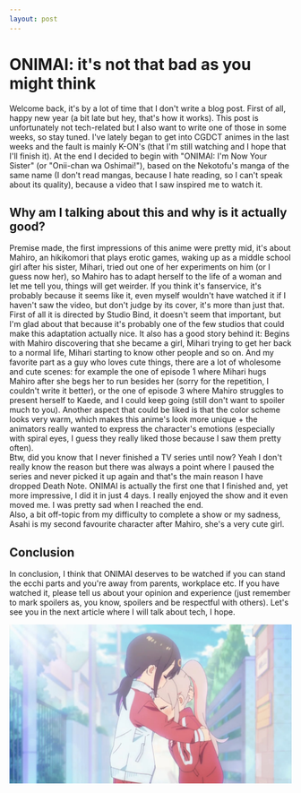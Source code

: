 ```yaml
---
layout: post
---
```

# ONIMAI: it's not that bad as you might think
Welcome back, it's by a lot of time that I don't write a blog post. First of all, happy new year (a bit late but hey, that's how it works). This post is unfortunately not tech-related but I also want to write one of those in some weeks, so stay tuned. 
I've lately began to get into CGDCT animes in the last weeks and the fault is mainly K-ON's (that I'm still watching and I hope that I'll finish it). At the end I decided to begin with "ONIMAI: I'm Now Your Sister" (or "Onii-chan wa Oshimai!"), based on the Nekotofu's manga of the same name (I don't read mangas, because I hate reading, so I can't speak about its quality), because a video that I saw inspired me to watch it.  

## Why am I talking about this and why is it actually good?
Premise made, the first impressions of this anime were pretty mid, it's about Mahiro, an hikikomori that plays erotic games, waking up as a middle school girl after his sister, Mihari, tried out one of her experiments on him (or I guess now her), so Mahiro has to adapt herself to the life of a woman and let me tell you, things will get weirder. If you think it's fanservice, it's probably because it seems like it, even myself wouldn't have watched it if I haven't saw the video, but don't judge by its cover, it's more than just that.  
First of all it is directed by Studio Bind, it doesn't seem that important, but I'm glad about that because it's probably one of the few studios that could make this adaptation actually nice. It also has a good story behind it: Begins with Mahiro discovering that she became a girl, Mihari trying to get her back to a normal life, Mihari starting to know other people and so on. And my favorite part as a guy who loves cute things, there are a lot of wholesome and cute scenes: for example the one of episode 1 where Mihari hugs Mahiro after she begs her to run besides her (sorry for the repetition, I couldn't write it better), or the one of episode 3 where Mahiro struggles to present herself to Kaede, and I could keep going (still don't want to spoiler much to you). Another aspect that could be liked is that the color scheme looks very warm, which makes this anime's look more unique + the animators really wanted to express the character's emotions (especially with spiral eyes, I guess they really liked those because I saw them pretty often).  
Btw, did you know that I never finished a TV series until now? Yeah I don't really know the reason but there was always a point where I paused the series and never picked it up again and that's the main reason I have dropped Death Note. ONIMAI is actually the first one that I finished and, yet more impressive, I did it in just 4 days. I really enjoyed the show and it even moved me. I was pretty sad when I reached the end.  
Also, a bit off-topic from my difficulty to complete a show or my sadness, Asahi is my second favourite character after Mahiro, she's a very cute girl.

## Conclusion
In conclusion, I think that ONIMAI deserves to be watched if you can stand the ecchi parts and you're away from parents, workplace etc. If you have watched it, please tell us about your opinion and experience (just remember to mark spoilers as, you know, spoilers and be respectful with others). Let's see you in the next article where I will talk about tech, I hope.

![Mahiro and Mihari hugging each other, frame from the first episode of the series](ep1-hug.jpg)